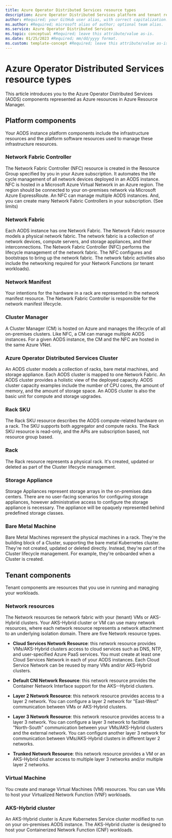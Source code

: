 ```yaml
---
title: Azure Operator Distributed Services resource types
description: Azure Operator Distributed Services platform and tenant resource types
author: #Required; your GitHub user alias, with correct capitalization.
ms.author: #Required; microsoft alias of author; optional team alias.
ms.service: Azure Operator Distributed Services
ms.topic: conceptual #Required; leave this attribute/value as-is.
ms.date: 01/25/2023 #Required; mm/dd/yyyy format.
ms.custom: template-concept #Required; leave this attribute/value as-is.
---
```

# Azure Operator Distributed Services resource types

This article introduces you to the Azure Operator Distributed Services (AODS) components represented as Azure resources in Azure Resource Manager.

## Platform components

Your AODS instance platform components include the infrastructure resources and the platform software resources used to manage these infrastructure resources.

### Network Fabric Controller

The Network Fabric Controller (NFC) resource is created in the Resource Group specified by you in your Azure subscription. It automates the life cycle management of all network devices deployed in an AODS instance. NFC is hosted in a Microsoft Azure Virtual Network in an Azure region. The region should be connected to your on-premises network via Microsoft Azure ExpressRoute. An NFC can manage multiple AODS instances. And, you can create many Network Fabric Controllers in your subscription. (See limits)

### Network Fabric

Each AODS instance has one Network Fabric. The Network Fabric resource models a physical network fabric. The network fabric is a collection of network devices,  compute servers, and storage appliances, and their interconnections. The Network Fabric Controller (NFC) performs the lifecycle management of the network fabric. The NFC
configures and bootstraps to bring up the network fabric. The network fabric activities also include the networking required for your Network Functions (or tenant workloads).

### Network Manifest

Your intentions for the hardware in a rack are represented in the network manifest resource. The Network Fabric Controller is responsible for the network manifest lifecycle.

### Cluster Manager

A Cluster Manager (CM) is hosted on Azure and manages the lifecycle of all on-premises clusters. Like NFC, a CM can manage multiple AODS instances. For a given AODS instance, the CM and the NFC are hosted in the same Azure VNet.

### Azure Operator Distributed Services Cluster

An AODS cluster models a collection of racks, bare metal machines, and storage appliance. Each AODS cluster is mapped to one Network Fabric. An AODS cluster provides a holistic view of the deployed capacity. AODS cluster capacity examples include the number of CPU cores, the amount of memory, and the amount of storage space. An AODS cluster is also the basic unit for compute and storage upgrades.

### Rack SKU

The Rack SKU resource describes the AODS compute-related hardware on a rack. The SKU supports both aggregator and compute racks. The Rack SKU resource is read-only, and the APIs are subscription based, not resource group based.

### Rack

The Rack resource represents a physical rack. It's created, updated or deleted as part of the Cluster lifecycle management.

### Storage Appliance

Storage Appliances represent storage arrays in the on-premises data centers. There are no user-facing scenarios for configuring storage appliances, however administrative access to configure the storage appliance is necessary. The appliance will be opaquely represented behind predefined storage classes.

### Bare Metal Machine

Bare Metal Machines represent the physical machines in a rack. They're the building block of a Cluster, supporting the bare metal Kubernetes cluster. They're not created, updated or deleted directly. Instead, they're part of the Cluster lifecycle management. For example, they're onboarded when a Cluster is created.

## Tenant components

Tenant components are resources that you use in running and managing your workloads.

### Network resources

The Network resources tie network fabric with your (tenant) VMs or AKS-Hybrid clusters.
Your AKS-Hybrid cluster or VM can use many network resources, where each network resource represents a network attachment to an underlying isolation domain. There are five Network resource types.

- **Cloud Services Network Resource**: this network resource provides VMs/AKS-Hybrid clusters access to cloud services such as DNS, NTP, and user-specified Azure PaaS services. You must create at least one Cloud Services Network in each of your AODS instances. Each Cloud Service Network can be reused by many VMs and/or AKS-Hybrid clusters.

- **Default CNI Network Resource**: this network resource provides the Container Network Interface support for the AKS--Hybrid clusters.

- **Layer 2 Network Resource**: this network resource provides access to a layer 2 network. You can configure a layer 2 network for "East-West" communication between VMs or AKS-Hybrid clusters.

- **Layer 3 Network Resource**: this network resource provides access to a layer 3 network. You can configure a layer 3 network to facilitate "North-South" communication between your VMs/AKS-Hybrid clusters and the external network. You can configure another layer 3 network for communication between VMs/AKS-Hybrid clusters in different layer 2 networks.

- **Trunked Network Resource**: this network resource provides a VM or an AKS-Hybrid cluster access to multiple layer 3 networks and/or multiple layer 2 networks.

### Virtual Machine

You create and manage Virtual Machines (VM) resources. You can use VMs to host your Virtualized Network Function (VNF) workloads.

### AKS-Hybrid cluster

An AKS-Hybrid cluster is Azure Kubernetes Service cluster modified to run on your on-premises AODS instance. The AKS-Hybrid cluster is designed to host your Containerized Network Function (CNF) workloads.
